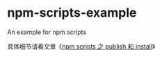 # npm-scripts-example
An example for npm scripts

具体细节请看文章《[npm scripts 之 publish 和 install](http://csbun.github.io/blog/2017/08/npm-scripts/)》
